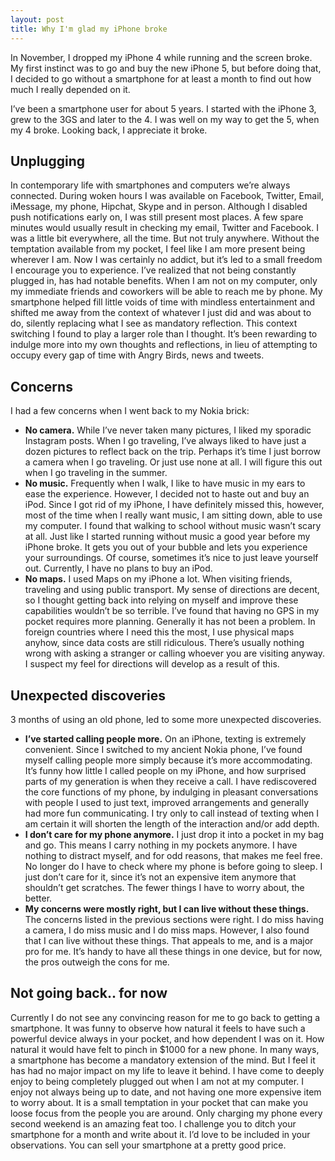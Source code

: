```yaml
---
layout: post
title: Why I'm glad my iPhone broke
---
```


<div class="intro"> 
  In November, I dropped my iPhone 4 while running and the
  screen broke. My first instinct was to go and buy the new iPhone 5, but before
  doing that, I decided to go without a smartphone for at least a month to
  find out how much I really depended on it.
</div>

I’ve been a smartphone user for about 5 years. I started with the iPhone 3, grew
to the 3GS and later to the 4. I was well on my way to get the 5, when my 4
broke. Looking back, I appreciate it broke.

## Unplugging

In contemporary life with smartphones and computers we’re always connected.
During woken hours I was available on Facebook, Twitter, Email, iMessage, my phone,
Hipchat, Skype and in person. Although I disabled push notifications early on, I
was still present most places. A few spare minutes would usually result in
checking my email, Twitter and Facebook. I was a little bit everywhere, all the
time. But not truly anywhere. Without the temptation available from my pocket, I
feel like I am more present being wherever I am. Now I was certainly no addict,
but it’s led to a small freedom I encourage you to experience. I’ve realized
that not being constantly plugged in, has had notable benefits. When I am not on
my computer, only my immediate friends and coworkers will be able to reach me by
phone. My smartphone helped fill little voids of time with mindless
entertainment and shifted me away from the context of whatever I just did and
was about to do, silently replacing what I see as mandatory reflection. This
context switching I found to play a larger role than I thought. It’s been
rewarding to indulge more into my own thoughts and reflections, in lieu of
attempting to occupy every gap of time with Angry Birds, news and tweets.

## Concerns

I had a few concerns when I went back to my Nokia brick:

* __No camera.__ While I’ve never taken many pictures, I liked my sporadic
  Instagram posts. When I go traveling, I’ve always liked to have just a dozen
  pictures to reflect back on the trip. Perhaps it’s time I just borrow a camera
  when I go traveling. Or just use none at all. I will figure this out when I go
  traveling in the summer.
* __No music.__ Frequently when I walk, I like to have music in my ears to ease
  the experience. However, I decided not to haste out and buy an iPod. Since I
  got rid of my iPhone, I have definitely missed this, however, most of the time
  when I really want music, I am sitting down, able to use my computer. I found
  that walking to school without music wasn’t scary at all. Just like I started
  running without music a good year before my iPhone broke. It gets you out of
  your bubble and lets you experience your surroundings. Of course, sometimes
  it’s nice  to just leave yourself out. Currently, I have no plans to buy an
  iPod.
* __No maps.__ I used Maps on my iPhone a lot. When visiting friends, traveling
  and using public transport. My sense of directions are decent, so I thought
  getting back into relying on myself and improve these capabilities wouldn’t be
  so terrible. I’ve found that having no GPS in my pocket requires more
  planning. Generally it has not been a problem. In foreign countries where I
  need this the most, I use physical maps anyhow, since data costs are still
  ridiculous. There’s usually nothing wrong with asking a stranger or calling
  whoever you are visiting anyway. I suspect my feel for directions will develop
  as a result of this.

## Unexpected discoveries

3 months of using an old phone, led to some more unexpected discoveries. 

* __I’ve started calling people more.__ On an iPhone, texting is extremely
  convenient. Since I switched to my ancient Nokia phone, I’ve found myself
  calling people more simply because it’s more accommodating. It’s funny how
  little I called people on my iPhone, and how surprised parts of my generation
  is when they receive a call. I have rediscovered the core functions of my
  phone, by indulging in pleasant conversations with people I used to just text,
  improved arrangements and generally had more fun communicating. I try only to
  call instead of texting when I am certain it will shorten the length of the
  interaction and/or add depth.
* __I don’t care for my phone anymore.__ I just drop it into a pocket in my bag
  and go. This means I carry nothing in my pockets anymore. I have nothing to
  distract myself, and for odd reasons, that makes me feel free. No longer do I
  have to check where my phone is before going to sleep. I just don’t care for
  it, since it’s not an expensive item anymore that shouldn’t get scratches. The
  fewer things I have to worry about, the better.
* __My concerns were mostly right, but I can live without these things.__ The
  concerns listed in the previous sections were right. I do miss having a
  camera, I do miss music and I do miss maps. However, I also found that I can
  live without these things. That appeals to me, and is a major pro for me. It’s
  handy to have all these things in one device, but for now, the pros outweigh
  the cons for me.

## Not going back.. for now
  
Currently I do not see any convincing reason for me to go back to getting a
smartphone. It was funny to observe how natural it feels to have such a powerful
device always in your pocket, and how dependent I was on it. How natural it
would have felt to pinch in $1000 for a new phone. In many ways, a smartphone
has become a mandatory extension of the mind. But I feel it has had no major
impact on my life to leave it behind. I have come to deeply enjoy to being
completely plugged out when I am not at my computer. I enjoy not always being up
to date, and not having one more expensive item to worry about.  It is a small
temptation in your pocket that can make you loose focus from the people you are
around. Only charging my phone every second weekend is an amazing feat too. I
challenge you to ditch your smartphone for a month and write about it. I’d love
to be included in your observations. You can sell your smartphone at a pretty
good price.

